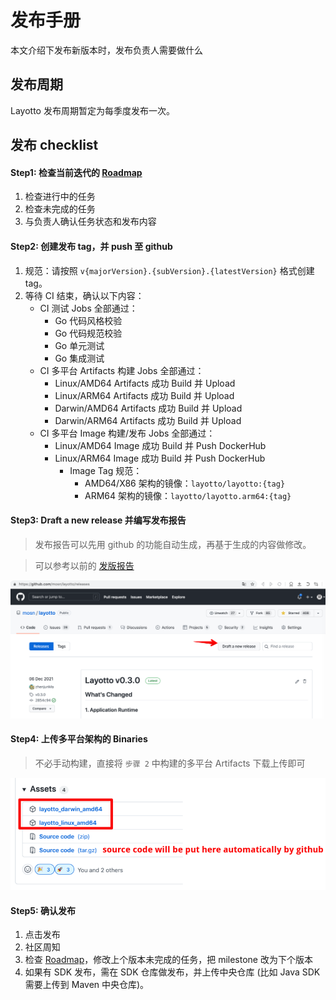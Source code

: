 # 发布手册
本文介绍下发布新版本时，发布负责人需要做什么

## 发布周期
Layotto 发布周期暂定为每季度发布一次。

## 发布 checklist

#### Step1: 检查当前迭代的 [Roadmap](https://github.com/mosn/layotto/projects) 
    
1. 检查进行中的任务
2. 检查未完成的任务
3. 与负责人确认任务状态和发布内容
  
#### Step2: 创建发布 tag，并 push 至 github

1. 规范：请按照 `v{majorVersion}.{subVersion}.{latestVersion}` 格式创建 tag。
2. 等待 CI 结束，确认以下内容：
    + CI 测试 Jobs 全部通过：
        + Go 代码风格校验
        + Go 代码规范校验
        + Go 单元测试
        + Go 集成测试
    + CI 多平台 Artifacts 构建 Jobs 全部通过：
        + Linux/AMD64 Artifacts 成功 Build 并 Upload
        + Linux/ARM64 Artifacts 成功 Build 并 Upload
        + Darwin/AMD64 Artifacts 成功 Build 并 Upload
        + Darwin/ARM64 Artifacts 成功 Build 并 Upload
    + CI 多平台 Image 构建/发布 Jobs 全部通过：
        + Linux/AMD64 Image 成功 Build 并 Push DockerHub
        + Linux/ARM64 Image 成功 Build 并 Push DockerHub
            + Image Tag 规范：
                + AMD64/X86 架构的镜像：`layotto/layotto:{tag}`
                + ARM64 架构的镜像：`layotto/layotto.arm64:{tag}`

#### Step3: Draft a new release 并编写发布报告

> 发布报告可以先用 github 的功能自动生成，再基于生成的内容做修改。

> 可以参考以前的 [发版报告](https://github.com/mosn/layotto/releases)

![img_1.png](../../img/development/release/img_1.png) 

#### Step4: 上传多平台架构的 Binaries

> 不必手动构建，直接将 `步骤 2` 中构建的多平台 Artifacts 下载上传即可

![img.png](../../img/development/release/img.png)

#### Step5: 确认发布

1. 点击发布
2. 社区周知
3. 检查 [Roadmap](https://github.com/mosn/layotto/projects)，修改上个版本未完成的任务，把 milestone 改为下个版本
4. 如果有 SDK 发布，需在 SDK 仓库做发布，并上传中央仓库 (比如 Java SDK 需要上传到 Maven 中央仓库)。